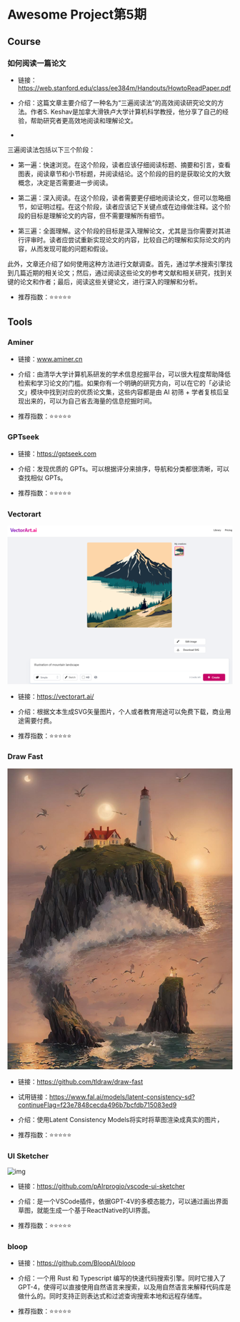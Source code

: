 # Awesome Project第5期

## Course


### 如何阅读一篇论文


- 链接：https://web.stanford.edu/class/ee384m/Handouts/HowtoReadPaper.pdf


- 介绍：这篇文章主要介绍了一种名为“三遍阅读法”的高效阅读研究论文的方法。作者S. Keshav是加拿大滑铁卢大学计算机科学教授，他分享了自己的经验，帮助研究者更高效地阅读和理解论文。
- 
三遍阅读法包括以下三个阶段：

- 第一遍：快速浏览。在这个阶段，读者应该仔细阅读标题、摘要和引言，查看图表，阅读章节和小节标题，并阅读结论。这个阶段的目的是获取论文的大致概念，决定是否需要进一步阅读。

- 第二遍：深入阅读。在这个阶段，读者需要更仔细地阅读论文，但可以忽略细节，如证明过程。在这个阶段，读者应该记下关键点或在边缘做注释。这个阶段的目标是理解论文的内容，但不需要理解所有细节。

- 第三遍：全面理解。这个阶段的目标是深入理解论文，尤其是当你需要对其进行评审时。读者应尝试重新实现论文的内容，比较自己的理解和实际论文的内容，从而发现可能的问题和假设。

此外，文章还介绍了如何使用这种方法进行文献调查。首先，通过学术搜索引擎找到几篇近期的相关论文；然后，通过阅读这些论文的参考文献和相关研究，找到关键的论文和作者；最后，阅读这些关键论文，进行深入的理解和分析。

- 推荐指数：⭐️⭐️⭐️⭐️⭐️

## Tools

### Aminer

- 链接：www.aminer.cn
  
- 介绍：由清华大学计算机系研发的学术信息挖掘平台，可以很大程度帮助降低检索和学习论文的门槛。如果你有一个明确的研究方向，可以在它的「必读论文」模块中找到对应的优质论文集，这些内容都是由 AI 初筛 + 学者复核后呈现出来的，可以为自己省去海量的信息挖掘时间。

- 推荐指数：⭐️⭐️⭐️⭐️⭐️


### GPTseek

- 链接：https://gptseek.com
  
- 介绍：发现优质的 GPTs。可以根据评分来排序，导航和分类都很清晰，可以查找相似 GPTs。

- 推荐指数：⭐️⭐️⭐️⭐️⭐️


###  Vectorart

![img](./images/20231120-20231126/VectorArt.png)

- 链接：https://vectorart.ai/
  
- 介绍：根据文本生成SVG矢量图片，个人或者教育用途可以免费下载，商业用途需要付费。

- 推荐指数：⭐️⭐️⭐️⭐️⭐️


###  Draw Fast

![img](./images/20231120-20231126/draw-fast.jpeg)

- 链接：https://github.com/tldraw/draw-fast

- 试用链接：https://www.fal.ai/models/latent-consistency-sd?continueFlag=f23e7848cecda496b7bcfdb715083ed9

- 介绍：使用Latent Consistency Models将实时将草图渲染成真实的图片，

- 推荐指数：⭐️⭐️⭐️⭐️⭐️

###  UI Sketcher

![img](./images/20231120-20231126/UI-Sketcher.gif)

- 链接：https://github.com/pAIrprogio/vscode-ui-sketcher


- 介绍：是一个VSCode插件，依据GPT-4V的多模态能力，可以通过画出界面草图，就能生成一个基于ReactNative的UI界面。

- 推荐指数：⭐️⭐️⭐️⭐️⭐️

###  bloop


- 链接：https://github.com/BloopAI/bloop


- 介绍：一个用 Rust 和 Typescript 编写的快速代码搜索引擎。同时它接入了GPT-4，使得可以直接使用自然语言来搜索，以及用自然语言来解释代码库是做什么的。同时支持正则表达式和过滤查询搜索本地和远程存储库。
  
- 推荐指数：⭐️⭐️⭐️⭐️⭐️




